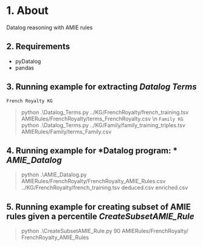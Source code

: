 # 1.  About

Datalog reasoning with AMIE rules

## 2. Requirements

* pyDatalog
* pandas

## 3. Running example for extracting *Datalog Terms*
`French Royalty KG`
>python .\Datalog_Terms.py ../KG/FrenchRoyalty/french_training.tsv AMIERules/FrenchRoyalty/terms_FrenchRoyalty.csv \n
`Family KG`
>python .\Datalog_Terms.py ../KG/Family/family_training_triples.tsv AMIERules/Family/terms_Family.csv

## 4. Running example for *Datalog program: * *AMIE_Datalog*
>python .\AMIE_Datalog.py AMIERules/FrenchRoyalty/FrenchRoyalty_AMIE_Rules.csv ../KG/FrenchRoyalty/french_training.tsv deduced.csv enriched.csv

## 5. Running example for creating subset of AMIE rules given a percentile *CreateSubsetAMIE_Rule*
>python .\CreateSubsetAMIE_Rule.py 90 AMIERules/FrenchRoyalty/ FrenchRoyalty_AMIE_Rules

